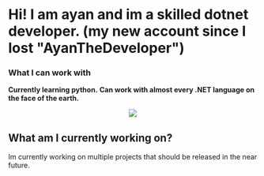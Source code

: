# Hi! I am ayan and im a skilled dotnet developer. (my new account since I lost "AyanTheDeveloper")
### What I can work with
**Currently learning python.**
**Can work with almost every .NET language on the face of the earth.** 

<p align="center">
  <a href="https://skillicons.dev">
    <img src="https://skillicons.dev/icons?i=py,cs,dotnet,java" />
  </a>
</p>

## What am I currently working on?
Im currently working on multiple projects that should be released in the near future.


